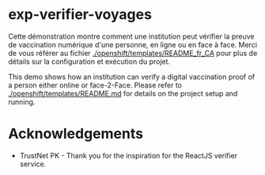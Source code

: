 # exp-verifier-voyages
Cette démonstration montre comment une institution peut vérifier la preuve de vaccination numérique d'une personne, en ligne ou en face à face. Merci de vous référer au fichier [./openshift/templates/README_fr_CA](README_fr_CA.md) pour plus de détails sur la configuration et exécution du projet.

This demo shows how an institution can verify a digital vaccination proof of a person either online or face-2-Face. Please refer to [./openshift/templates/README.md](README.md) for details on the project setup and running. 

# Acknowledgements 

- TrustNet PK - Thank you for the inspiration for the ReactJS verifier service. 